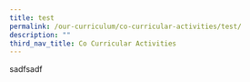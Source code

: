 ```yaml
---
title: test
permalink: /our-curriculum/co-curricular-activities/test/
description: ""
third_nav_title: Co Curricular Activities
---
```

sadfsadf